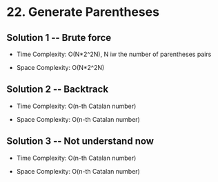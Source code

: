 # 22. Generate Parentheses

## Solution 1 -- Brute force

* Time Complexity: O(N*2^2N), N iw the number of parentheses pairs

* Space Complexity: O(N*2^2N)

## Solution 2 -- Backtrack

* Time Complexity: O(n-th Catalan number)

* Space Complexity: O(n-th Catalan number)

## Solution 3 -- Not understand now

* Time Complexity: O(n-th Catalan number)

* Space Complexity: O(n-th Catalan number)